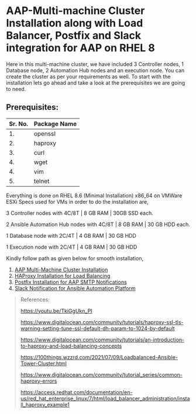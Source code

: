 # AAP-Multi-machine Cluster Installation along with Load Balancer, Postfix and Slack integration for AAP on RHEL 8

Here in this multi-machine cluster, we have included 3 Controller nodes, 1 Database node, 2 Automation Hub nodes and an execution node. 
You can create the cluster as per your requirements as well.
To start with the installation lets go ahead and take a look at the prerequisites we are going to need.

## Prerequisites:
| Sr. No.  | Package Name |
| ------------- | ------------- |
| 1.  | openssl |
| 2.  | haproxy |
| 3.  | curl |
| 4.  | wget |
| 4.  | vim |
| 5.  | telnet |

Everything is done on RHEL 8.6 (Minimal Installation) x86_64 on VMWare ESXi
Specs used for VMs in order to do the installation are,

3 Controller nodes with 4C/8T | 8 GB RAM | 30GB SSD each.

2 Ansible Automation Hub nodes with 4C/8T | 8 GB RAM | 30 GB HDD each.

1 Database node with 2C/4T | 4 GB RAM | 30 GB HDD

1 Execution node with 2C/4T | 4 GB RAM | 30 GB HDD

  
Kindly follow path as given below for smooth installation,

1. [AAP Multi-Machine Cluster Installation](https://github.com/methos28/AAP-Cluster/blob/main/AAP%20multi-node%20cluster%20installation.md)
2. [HAProxy Installation for Load Balancing](https://github.com/methos28/AAP-Cluster/blob/main/HAProxy%20Installation%20for%20Load%20Balancing.md)
3. [Postfix Installation for AAP SMTP Notifications](https://github.com/methos28/AAP-Cluster/blob/main/Postfix%20Installation%20for%20AAP%20SMTP%20Notifications.md)
4. [Slack Notification for Ansible Automation Platform](https://github.com/methos28/AAP-Cluster/blob/main/Slack%20Notification%20for%20Ansible%20Automation%20Platform.md)

> References:
>
> https://youtu.be/TkiGgUkn_PI
> 
> https://www.digitalocean.com/community/tutorials/haproxy-ssl-tls-warning-setting-tune-ssl-default-dh-param-to-1024-by-default
> 
> https://www.digitalocean.com/community/tutorials/an-introduction-to-haproxy-and-load-balancing-concepts
> 
> https://100things.wzzrd.com/2021/07/09/Loadbalanced-Ansible-Tower-Cluster.html
> 
> https://www.digitalocean.com/community/tutorial_series/common-haproxy-errors
> 
> https://access.redhat.com/documentation/en-us/red_hat_enterprise_linux/7/html/load_balancer_administration/install_haproxy_example1
